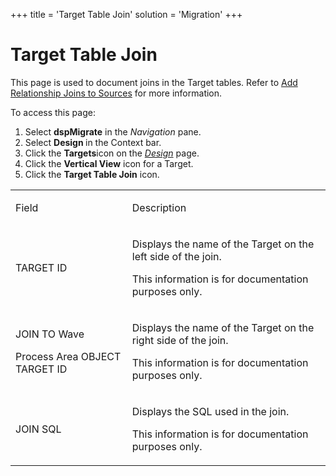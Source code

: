 +++
title = 'Target Table Join'
solution = 'Migration'
+++

# Target Table Join

<div class="use">

This page is used to document joins in the Target tables. Refer to [Add
Relationship Joins to
Sources](../../Map/Use_Cases/Add_Relationship_Joins_to_Source) for
more information.

</div>

To access this page:

1.  Select <span style="font-weight: bold;">dspMigrate</span> in the
    <span style="font-style: italic;">Navigation</span> pane.
2.  Select <span style="font-weight: bold;">Design </span>in the Context
    bar.
3.  Click the <span style="font-weight: bold;">Targets</span>icon on the
    *[Design](Design)* page.
4.  Click the <span style="font-weight: bold;">Vertical View</span> icon
    for a Target.
5.  Click the <span style="font-weight: bold;">Target Table Join</span>
    icon.

<table>
<tbody>
<tr class="odd">
<td><p>Field</p></td>
<td><p>Description</p></td>
</tr>
<tr class="even">
<td><p>TARGET ID</p></td>
<td><p>Displays the name of the Target on the left side of the join.</p>
<p>This information is for documentation purposes only.</p></td>
</tr>
<tr class="odd">
<td><p>JOIN TO Wave</p>
<p>Process Area OBJECT TARGET ID</p></td>
<td><p>Displays the name of the Target on the right side of the join.</p>
<p>This information is for documentation purposes only.</p></td>
</tr>
<tr class="even">
<td><p>JOIN SQL</p></td>
<td><p>Displays the SQL used in the join.</p>
<p>This information is for documentation purposes only.</p></td>
</tr>
</tbody>
</table>
